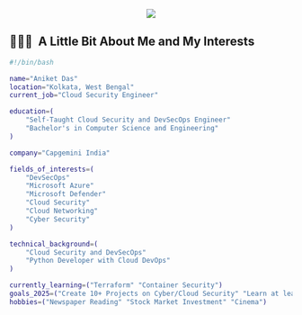 
<!--
**aniket-cs/aniket-cs** is a ✨ _special_ ✨ repository because its `README.md` (this file) appears on your GitHub profile.

Here are some ideas to get you started:

- 🔭 I’m currently working on ...
- 🌱 I’m currently learning ...
- 👯 I’m looking to collaborate on ...
- 🤔 I’m looking for help with ...
- 💬 Ask me about ...
- 📫 How to reach me: ...
- 😄 Pronouns: ...
- ⚡ Fun fact: ...
-->

<p align="center">
  <img src="https://capsule-render.vercel.app/api?type=waving&color=gradient&text=Hello!&animation=fadeIn&height=100&section=header"/>
</p>

<h2> 👨🏻‍💻 &nbsp;A Little Bit About Me and My Interests</h2>

```bash
#!/bin/bash

name="Aniket Das"
location="Kolkata, West Bengal"
current_job="Cloud Security Engineer"

education=(
    "Self-Taught Cloud Security and DevSecOps Engineer"
    "Bachelor's in Computer Science and Engineering"
)

company="Capgemini India"

fields_of_interests=(
    "DevSecOps"
    "Microsoft Azure"
    "Microsoft Defender"
    "Cloud Security"
    "Cloud Networking"
    "Cyber Security"
)

technical_background=(
    "Cloud Security and DevSecOps"
    "Python Developer with Cloud DevOps"
)

currently_learning=("Terraform" "Container Security")
goals_2025=("Create 10+ Projects on Cyber/Cloud Security" "Learn at least 3 new Technologies")
hobbies=("Newspaper Reading" "Stock Market Investment" "Cinema")
```
